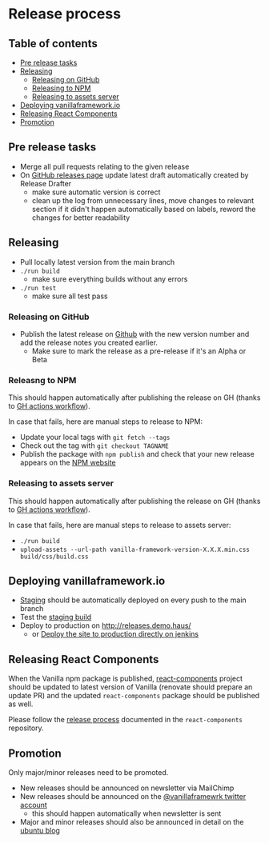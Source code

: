 # Release process

## Table of contents

- [Pre release tasks](#pre-release-tasks)
- [Releasing](#releasing)
  - [Releasing on GitHub](#releasing-on-github)
  - [Releasing to NPM](#releasing-to-npm)
  - [Releasing to assets server](#releasing-to-assets-server)
- [Deploying vanillaframework.io](#deploying-vanillaframeworkio)
- [Releasing React Components](#react-components)
- [Promotion](#promotion)

## Pre release tasks

- Merge all pull requests relating to the given release
- On [GitHub releases page](https://github.com/canonical-web-and-design/vanilla-framework/releases) update latest draft automatically created by Release Drafter
  - make sure automatic version is correct
  - clean up the log from unnecessary lines, move changes to relevant section if it didn't happen automatically based on labels, reword the changes for better readability

## Releasing

- Pull locally latest version from the main branch
- `./run build`
  - make sure everything builds without any errors
- `./run test`
  - make sure all test pass

### Releasing on GitHub

- Publish the latest release on [Github](https://github.com/canonical-web-and-design/vanilla-framework/releases/) with the new version number and add the release notes you created earlier.
  - Make sure to mark the release as a pre-release if it's an Alpha or Beta

### Releasng to NPM

This should happen automatically after publishing the release on GH (thanks to [GH actions workflow](https://github.com/canonical-web-and-design/vanilla-framework/blob/main/.github/workflows/publish-on-release.yml)).

In case that fails, here are manual steps to release to NPM:

- Update your local tags with `git fetch --tags`
- Check out the tag with `git checkout TAGNAME`
- Publish the package with `npm publish` and check that your new release appears on the [NPM website](https://www.npmjs.com/package/vanilla-framework)

### Releasing to assets server

This should happen automatically after publishing the release on GH (thanks to [GH actions workflow](https://github.com/canonical-web-and-design/vanilla-framework/blob/main/.github/workflows/publish-on-release.yml)).

In case that fails, here are manual steps to release to assets server:

- `./run build`
- `upload-assets --url-path vanilla-framework-version-X.X.X.min.css build/css/build.css`

## Deploying vanillaframework.io

- [Staging](https://jenkins.canonical.com/webteam/view/vanilla-framework/job/vanillaframework.io-staging/) should be automatically deployed on every push to the main branch
- Test the [staging build](https://staging.vanillaframework.io/)
- Deploy to production on http://releases.demo.haus/
  - or [Deploy the site to production directly on jenkins](https://jenkins.canonical.com/webteam/view/vanilla-framework/job/vanillaframework.io-production/)

## Releasing React Components

When the Vanilla npm package is published, [react-components](https://github.com/canonical-web-and-design/react-components/) project should be updated to latest version of Vanilla (renovate should prepare an update PR) and the updated `react-components` package should be published as well.

Please follow the [release process](https://github.com/canonical-web-and-design/react-components/blob/main/PUBLISH-NPM-PACKAGE.md) documented in the `react-components` repository.

## Promotion

Only major/minor releases need to be promoted.

- New releases should be announced on newsletter via MailChimp
- New releases should be announced on the [@vanillaframewrk twitter account](https://twitter.com/vanillaframewrk)
  - this should happen automatically when newsletter is sent
- Major and minor releases should also be announced in detail on the [ubuntu blog](https://blog.ubuntu.com/)
